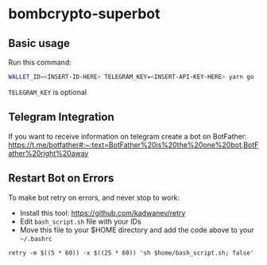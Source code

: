 # bombcrypto-superbot

## Basic usage

Run this command:



```bash
WALLET_ID=<INSERT-ID-HERE> TELEGRAM_KEY=<INSERT-API-KEY-HERE> yarn go
```

```TELEGRAM_KEY``` is optional

## Telegram Integration

If you want to receive information on telegram create a bot on BotFather: https://t.me/botfather#:~:text=BotFather%20is%20the%20one%20bot,BotFather%20right%20away


## Restart Bot on Errors

To make bot retry on errors, and never stop to work: 

* Install this tool: https://github.com/kadwanev/retry
* Edit ```bash_script.sh``` file with your IDs
* Move this file to your $HOME directory and add the code above to your ```~/.bashrc```

```retry -m $((5 * 60)) -x $((25 * 60)) 'sh $home/bash_script.sh; false'```
